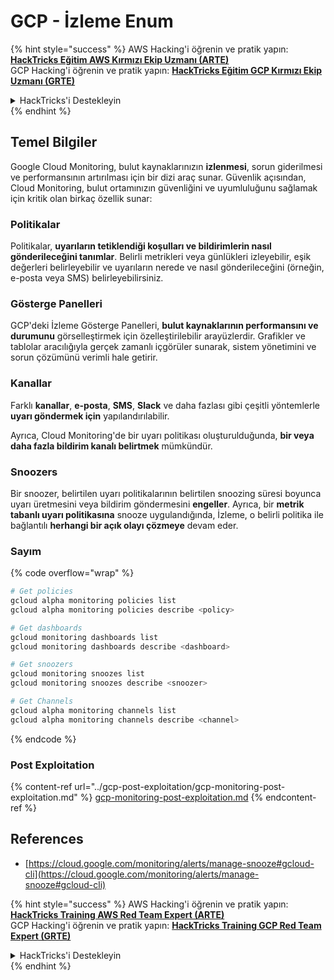 # GCP - İzleme Enum

{% hint style="success" %}
AWS Hacking'i öğrenin ve pratik yapın:<img src="../../../.gitbook/assets/image (1) (1) (1) (1).png" alt="" data-size="line">[**HackTricks Eğitim AWS Kırmızı Ekip Uzmanı (ARTE)**](https://training.hacktricks.xyz/courses/arte)<img src="../../../.gitbook/assets/image (1) (1) (1) (1).png" alt="" data-size="line">\
GCP Hacking'i öğrenin ve pratik yapın: <img src="../../../.gitbook/assets/image (2) (1).png" alt="" data-size="line">[**HackTricks Eğitim GCP Kırmızı Ekip Uzmanı (GRTE)**<img src="../../../.gitbook/assets/image (2) (1).png" alt="" data-size="line">](https://training.hacktricks.xyz/courses/grte)

<details>

<summary>HackTricks'i Destekleyin</summary>

* [**abonelik planlarını**](https://github.com/sponsors/carlospolop) kontrol edin!
* **💬 [**Discord grubuna**](https://discord.gg/hRep4RUj7f) veya [**telegram grubuna**](https://t.me/peass) katılın ya da **Twitter**'da **bizi takip edin** 🐦 [**@hacktricks\_live**](https://twitter.com/hacktricks_live)**.**
* **Hacking ipuçlarını paylaşmak için** [**HackTricks**](https://github.com/carlospolop/hacktricks) ve [**HackTricks Cloud**](https://github.com/carlospolop/hacktricks-cloud) github reposuna PR gönderin.

</details>
{% endhint %}

## Temel Bilgiler

Google Cloud Monitoring, bulut kaynaklarınızın **izlenmesi**, sorun giderilmesi ve performansının artırılması için bir dizi araç sunar. Güvenlik açısından, Cloud Monitoring, bulut ortamınızın güvenliğini ve uyumluluğunu sağlamak için kritik olan birkaç özellik sunar:

### Politikalar

Politikalar, **uyarıların tetiklendiği koşulları ve bildirimlerin nasıl gönderileceğini tanımlar**. Belirli metrikleri veya günlükleri izleyebilir, eşik değerleri belirleyebilir ve uyarıların nerede ve nasıl gönderileceğini (örneğin, e-posta veya SMS) belirleyebilirsiniz.

### Gösterge Panelleri

GCP'deki İzleme Gösterge Panelleri, **bulut kaynaklarının performansını ve durumunu** görselleştirmek için özelleştirilebilir arayüzlerdir. Grafikler ve tablolar aracılığıyla gerçek zamanlı içgörüler sunarak, sistem yönetimini ve sorun çözümünü verimli hale getirir.

### Kanallar

Farklı **kanallar**, **e-posta**, **SMS**, **Slack** ve daha fazlası gibi çeşitli yöntemlerle **uyarı göndermek için** yapılandırılabilir.

Ayrıca, Cloud Monitoring'de bir uyarı politikası oluşturulduğunda, **bir veya daha fazla bildirim kanalı belirtmek** mümkündür.

### Snoozers

Bir snoozer, belirtilen uyarı politikalarının belirtilen snoozing süresi boyunca uyarı üretmesini veya bildirim göndermesini **engeller**. Ayrıca, bir **metrik tabanlı uyarı politikasına** snooze uygulandığında, İzleme, o belirli politika ile bağlantılı **herhangi bir açık olayı çözmeye** devam eder.

### Sayım

{% code overflow="wrap" %}
```bash
# Get policies
gcloud alpha monitoring policies list
gcloud alpha monitoring policies describe <policy>

# Get dashboards
gcloud monitoring dashboards list
gcloud monitoring dashboards describe <dashboard>

# Get snoozers
gcloud monitoring snoozes list
gcloud monitoring snoozes describe <snoozer>

# Get Channels
gcloud alpha monitoring channels list
gcloud alpha monitoring channels describe <channel>
```
{% endcode %}

### Post Exploitation

{% content-ref url="../gcp-post-exploitation/gcp-monitoring-post-exploitation.md" %}
[gcp-monitoring-post-exploitation.md](../gcp-post-exploitation/gcp-monitoring-post-exploitation.md)
{% endcontent-ref %}

## References

* [https://cloud.google.com/monitoring/alerts/manage-snooze#gcloud-cli](https://cloud.google.com/monitoring/alerts/manage-snooze#gcloud-cli)

{% hint style="success" %}
AWS Hacking'i öğrenin ve pratik yapın:<img src="../../../.gitbook/assets/image (1) (1) (1) (1).png" alt="" data-size="line">[**HackTricks Training AWS Red Team Expert (ARTE)**](https://training.hacktricks.xyz/courses/arte)<img src="../../../.gitbook/assets/image (1) (1) (1) (1).png" alt="" data-size="line">\
GCP Hacking'i öğrenin ve pratik yapın: <img src="../../../.gitbook/assets/image (2) (1).png" alt="" data-size="line">[**HackTricks Training GCP Red Team Expert (GRTE)**<img src="../../../.gitbook/assets/image (2) (1).png" alt="" data-size="line">](https://training.hacktricks.xyz/courses/grte)

<details>

<summary>HackTricks'i Destekleyin</summary>

* [**abonelik planlarını**](https://github.com/sponsors/carlospolop) kontrol edin!
* **💬 [**Discord grubuna**](https://discord.gg/hRep4RUj7f) veya [**telegram grubuna**](https://t.me/peass) katılın ya da **Twitter'da** 🐦 [**@hacktricks\_live**](https://twitter.com/hacktricks_live)**'i takip edin.**
* **Hacking ipuçlarını paylaşmak için** [**HackTricks**](https://github.com/carlospolop/hacktricks) ve [**HackTricks Cloud**](https://github.com/carlospolop/hacktricks-cloud) github reposuna PR gönderin.

</details>
{% endhint %}
